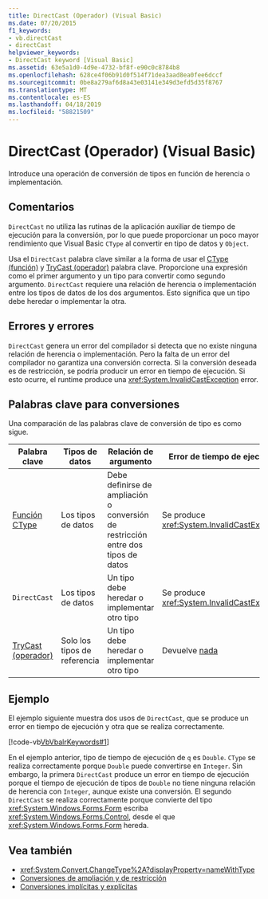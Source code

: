 ```yaml
---
title: DirectCast (Operador) (Visual Basic)
ms.date: 07/20/2015
f1_keywords:
- vb.directCast
- directCast
helpviewer_keywords:
- DirectCast keyword [Visual Basic]
ms.assetid: 63e5a1d0-4d9e-4732-bf8f-e90c0c8784b8
ms.openlocfilehash: 628ce4f06b91d0f514f71dea3aad8ea0fee6dccf
ms.sourcegitcommit: 0be8a279af6d8a43e03141e349d3efd5d35f8767
ms.translationtype: MT
ms.contentlocale: es-ES
ms.lasthandoff: 04/18/2019
ms.locfileid: "58821509"
---
```

# <a name="directcast-operator-visual-basic"></a>DirectCast (Operador) (Visual Basic)
Introduce una operación de conversión de tipos en función de herencia o implementación.  
  
## <a name="remarks"></a>Comentarios  
 `DirectCast` no utiliza las rutinas de la aplicación auxiliar de tiempo de ejecución para la conversión, por lo que puede proporcionar un poco mayor rendimiento que Visual Basic `CType` al convertir en tipo de datos y `Object`.  
  
 Usa el `DirectCast` palabra clave similar a la forma de usar el [CType (función)](../../../visual-basic/language-reference/functions/ctype-function.md) y [TryCast (operador)](../../../visual-basic/language-reference/operators/trycast-operator.md) palabra clave. Proporcione una expresión como el primer argumento y un tipo para convertir como segundo argumento. `DirectCast` requiere una relación de herencia o implementación entre los tipos de datos de los dos argumentos. Esto significa que un tipo debe heredar o implementar la otra.  
  
## <a name="errors-and-failures"></a>Errores y errores  
 `DirectCast` genera un error del compilador si detecta que no existe ninguna relación de herencia o implementación. Pero la falta de un error del compilador no garantiza una conversión correcta. Si la conversión deseada es de restricción, se podría producir un error en tiempo de ejecución. Si esto ocurre, el runtime produce una <xref:System.InvalidCastException> error.  
  
## <a name="conversion-keywords"></a>Palabras clave para conversiones  
 Una comparación de las palabras clave de conversión de tipo es como sigue.  
  
|Palabra clave|Tipos de datos|Relación de argumento|Error de tiempo de ejecución|  
|---|---|---|---|  
|[Función CType](../../../visual-basic/language-reference/functions/ctype-function.md)|Los tipos de datos|Debe definirse de ampliación o conversión de restricción entre dos tipos de datos|Se produce <xref:System.InvalidCastException>|  
|`DirectCast`|Los tipos de datos|Un tipo debe heredar o implementar otro tipo|Se produce <xref:System.InvalidCastException>|  
|[TryCast (operador)](../../../visual-basic/language-reference/operators/trycast-operator.md)|Solo los tipos de referencia|Un tipo debe heredar o implementar otro tipo|Devuelve [nada](../../../visual-basic/language-reference/nothing.md)|  
  
## <a name="example"></a>Ejemplo  
 El ejemplo siguiente muestra dos usos de `DirectCast`, que se produce un error en tiempo de ejecución y otra que se realiza correctamente.  
  
 [!code-vb[VbVbalrKeywords#1](~/samples/snippets/visualbasic/VS_Snippets_VBCSharp/VbVbalrKeywords/VB/Class1.vb#1)]  
  
 En el ejemplo anterior, tipo de tiempo de ejecución de `q` es `Double`. `CType` se realiza correctamente porque `Double` puede convertirse en `Integer`. Sin embargo, la primera `DirectCast` produce un error en tiempo de ejecución porque el tiempo de ejecución de tipos de `Double` no tiene ninguna relación de herencia con `Integer`, aunque existe una conversión. El segundo `DirectCast` se realiza correctamente porque convierte del tipo <xref:System.Windows.Forms.Form> escriba <xref:System.Windows.Forms.Control>, desde el que <xref:System.Windows.Forms.Form> hereda.  
  
## <a name="see-also"></a>Vea también

- <xref:System.Convert.ChangeType%2A?displayProperty=nameWithType>
- [Conversiones de ampliación y de restricción](../../../visual-basic/programming-guide/language-features/data-types/widening-and-narrowing-conversions.md)
- [Conversiones implícitas y explícitas](../../../visual-basic/programming-guide/language-features/data-types/implicit-and-explicit-conversions.md)
